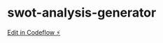 # swot-analysis-generator

[Edit in Codeflow ⚡️](https://stackblitz.com/~/github.com/gonzalote99/swot-analysis-generator)